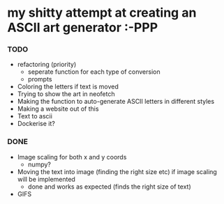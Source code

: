 # my shitty attempt at creating an ASCII art generator :-PPP

### TODO

* refactoring (priority)
  + seperate function for each type of conversion 
  + prompts
* Coloring the letters if text is moved
* Trying to show the art in neofetch
* Making the function to auto-generate ASCII letters in different styles
* Making a website out of this
* Text to ascii
* Dockerise it?

### DONE
* Image scaling for both x and y coords
  + numpy?
* Moving the text into image (finding the right size etc) if image scaling will be implemented
  + done and works as expected (finds the right size of text)
* GIFS 